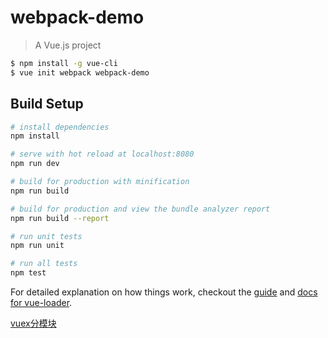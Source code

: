 # webpack-demo

> A Vue.js project

``` bash
$ npm install -g vue-cli
$ vue init webpack webpack-demo
```
## Build Setup

``` bash
# install dependencies
npm install

# serve with hot reload at localhost:8080
npm run dev

# build for production with minification
npm run build

# build for production and view the bundle analyzer report
npm run build --report

# run unit tests
npm run unit

# run all tests
npm test
```

For detailed explanation on how things work, checkout the [guide](http://vuejs-templates.github.io/webpack/) and [docs for vue-loader](http://vuejs.github.io/vue-loader).

[vuex分模块](https://vuex.vuejs.org/zh-cn/modules.html)
